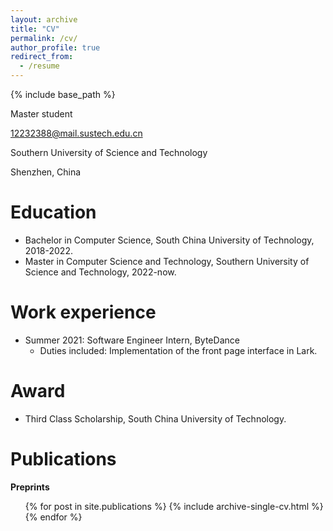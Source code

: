 ```yaml
---
layout: archive
title: "CV"
permalink: /cv/
author_profile: true
redirect_from:
  - /resume
---
```


{% include base_path %}

Master student

12232388@mail.sustech.edu.cn

Southern University of Science and Technology

Shenzhen, China

Education
======
* Bachelor in Computer Science, South China University of Technology, 2018-2022.
* Master in Computer Science and Technology, Southern University of Science and Technology, 2022-now.

Work experience
======
* Summer 2021: Software Engineer Intern, ByteDance
  * Duties included: Implementation of the front page interface in Lark.

Award
=====
* Third Class Scholarship, South China University of Technology.
  
<!-- Skills
======
* Skill 1
* Skill 2
  * Sub-skill 2.1
  * Sub-skill 2.2
  * Sub-skill 2.3
* Skill 3 -->

Publications
======
**Preprints**

  <ul>{% for post in site.publications %}
    {% include archive-single-cv.html %}
  {% endfor %}</ul>
  
<!-- Talks
======
  <ul>{% for post in site.talks %}
    {% include archive-single-talk-cv.html %}
  {% endfor %}</ul> -->
  
<!-- Teaching
======
  <ul>{% for post in site.teaching %}
    {% include archive-single-cv.html %}
  {% endfor %}</ul> -->
  
<!-- Service and leadership
======
* Currently signed in to 43 different slack teams -->
